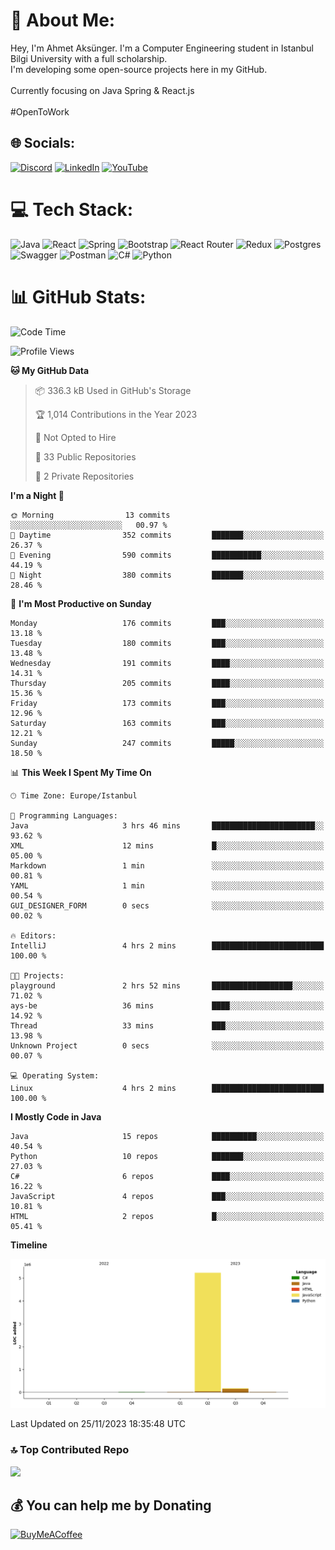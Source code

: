 # 💫 About Me:
Hey, I'm Ahmet Aksünger. I'm a Computer Engineering student in Istanbul Bilgi University with a full scholarship. <br>I'm developing some open-source projects here in my GitHub.<br><br>Currently focusing on Java Spring & React.js<br><br>#OpenToWork


## 🌐 Socials:
[![Discord](https://img.shields.io/badge/Discord-%237289DA.svg?logo=discord&logoColor=white)](https://discord.gg/Ahmeet#3182) [![LinkedIn](https://img.shields.io/badge/LinkedIn-%230077B5.svg?logo=linkedin&logoColor=white)](https://linkedin.com/in/ahmet-aksünger-102981254) [![YouTube](https://img.shields.io/badge/YouTube-%23FF0000.svg?logo=YouTube&logoColor=white)](https://youtube.com/@UCEbf_pelFExWvRZ7C0Zl4sQ) 

# 💻 Tech Stack:
![Java](https://img.shields.io/badge/java-%23ED8B00.svg?style=for-the-badge&logo=java&logoColor=white) ![React](https://img.shields.io/badge/redux-%23593d88.svg?style=for-the-badge&logo=redux&logoColor=white) ![Spring](https://img.shields.io/badge/react-%2320232a.svg?style=for-the-badge&logo=react&logoColor=%2361DAFB) ![Bootstrap](https://img.shields.io/badge/bootstrap-%23563D7C.svg?style=for-the-badge&logo=bootstrap&logoColor=white) ![React Router](https://img.shields.io/badge/React_Router-CA4245?style=for-the-badge&logo=react-router&logoColor=white) ![Redux](https://img.shields.io/badge/spring-%236DB33F.svg?style=for-the-badge&logo=spring&logoColor=white) ![Postgres](https://img.shields.io/badge/postgres-%23316192.svg?style=for-the-badge&logo=postgresql&logoColor=white) ![Swagger](https://img.shields.io/badge/-Swagger-%23Clojure?style=for-the-badge&logo=swagger&logoColor=white) ![Postman](https://img.shields.io/badge/Postman-FF6C37?style=for-the-badge&logo=postman&logoColor=white) ![C#](https://img.shields.io/badge/c%23-%23239120.svg?style=for-the-badge&logo=c-sharp&logoColor=white) ![Python](https://img.shields.io/badge/python-3670A0?style=for-the-badge&logo=python&logoColor=ffdd54)
# 📊 GitHub Stats:
<!--START_SECTION:waka-->
![Code Time](http://img.shields.io/badge/Code%20Time-45%20hrs%207%20mins-blue)

![Profile Views](http://img.shields.io/badge/Profile%20Views-16-blue)

**🐱 My GitHub Data** 

> 📦 336.3 kB Used in GitHub's Storage 
 > 
> 🏆 1,014 Contributions in the Year 2023
 > 
> 🚫 Not Opted to Hire
 > 
> 📜 33 Public Repositories 
 > 
> 🔑 2 Private Repositories 
 > 
**I'm a Night 🦉** 

```text
🌞 Morning                13 commits          ░░░░░░░░░░░░░░░░░░░░░░░░░   00.97 % 
🌆 Daytime                352 commits         ███████░░░░░░░░░░░░░░░░░░   26.37 % 
🌃 Evening                590 commits         ███████████░░░░░░░░░░░░░░   44.19 % 
🌙 Night                  380 commits         ███████░░░░░░░░░░░░░░░░░░   28.46 % 
```
📅 **I'm Most Productive on Sunday** 

```text
Monday                   176 commits         ███░░░░░░░░░░░░░░░░░░░░░░   13.18 % 
Tuesday                  180 commits         ███░░░░░░░░░░░░░░░░░░░░░░   13.48 % 
Wednesday                191 commits         ████░░░░░░░░░░░░░░░░░░░░░   14.31 % 
Thursday                 205 commits         ████░░░░░░░░░░░░░░░░░░░░░   15.36 % 
Friday                   173 commits         ███░░░░░░░░░░░░░░░░░░░░░░   12.96 % 
Saturday                 163 commits         ███░░░░░░░░░░░░░░░░░░░░░░   12.21 % 
Sunday                   247 commits         █████░░░░░░░░░░░░░░░░░░░░   18.50 % 
```


📊 **This Week I Spent My Time On** 

```text
🕑︎ Time Zone: Europe/Istanbul

💬 Programming Languages: 
Java                     3 hrs 46 mins       ███████████████████████░░   93.62 % 
XML                      12 mins             █░░░░░░░░░░░░░░░░░░░░░░░░   05.00 % 
Markdown                 1 min               ░░░░░░░░░░░░░░░░░░░░░░░░░   00.81 % 
YAML                     1 min               ░░░░░░░░░░░░░░░░░░░░░░░░░   00.54 % 
GUI_DESIGNER_FORM        0 secs              ░░░░░░░░░░░░░░░░░░░░░░░░░   00.02 % 

🔥 Editors: 
IntelliJ                 4 hrs 2 mins        █████████████████████████   100.00 % 

🐱‍💻 Projects: 
playground               2 hrs 52 mins       ██████████████████░░░░░░░   71.02 % 
ays-be                   36 mins             ████░░░░░░░░░░░░░░░░░░░░░   14.92 % 
Thread                   33 mins             ███░░░░░░░░░░░░░░░░░░░░░░   13.98 % 
Unknown Project          0 secs              ░░░░░░░░░░░░░░░░░░░░░░░░░   00.07 % 

💻 Operating System: 
Linux                    4 hrs 2 mins        █████████████████████████   100.00 % 
```

**I Mostly Code in Java** 

```text
Java                     15 repos            ██████████░░░░░░░░░░░░░░░   40.54 % 
Python                   10 repos            ███████░░░░░░░░░░░░░░░░░░   27.03 % 
C#                       6 repos             ████░░░░░░░░░░░░░░░░░░░░░   16.22 % 
JavaScript               4 repos             ███░░░░░░░░░░░░░░░░░░░░░░   10.81 % 
HTML                     2 repos             █░░░░░░░░░░░░░░░░░░░░░░░░   05.41 % 
```



**Timeline**

![Lines of Code chart](https://raw.githubusercontent.com/AhmetAksunger/AhmetAksunger/main/assets/bar_graph.png)


 Last Updated on 25/11/2023 18:35:48 UTC
<!--END_SECTION:waka-->

### 🔝 Top Contributed Repo
![](https://github-contributor-stats.vercel.app/api?username=AhmetAksunger&limit=5&theme=dark&combine_all_yearly_contributions=true)

  ## 💰 You can help me by Donating
  [![BuyMeACoffee](https://img.shields.io/badge/Buy%20Me%20a%20Coffee-ffdd00?style=for-the-badge&logo=buy-me-a-coffee&logoColor=black)](https://buymeacoffee.com/ahmetaksunger) 

  
<!-- Proudly created with GPRM ( https://gprm.itsvg.in ) -->
